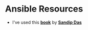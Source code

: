 # Ansible Resources
- I've used this [**book**](https://www.linkedin.com/posts/sandip-das-developer_ansible-full-course-doc-activity-6862247127767126016-Et2U?utm_source=share&utm_medium=member_desktop) by [**Sandip Das**](https://www.linkedin.com/in/sandip-das-developer/)

